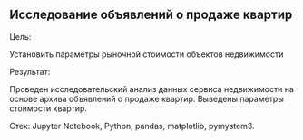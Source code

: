 ## Исследование объявлений о продаже квартир

Цель:

Установить параметры рыночной стоимости объектов недвижимости


Результат:

Проведен исследовательский анализ данных сервиса недвижимости на основе архива объявлений о продаже квартир. Выведены параметры стоимости квартир.


Стек: Jupyter Notebook, Python, pandas, matplotlib, pymystem3.

